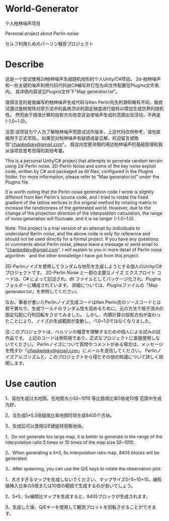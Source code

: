 # World-Generator
个人柏林噪声项目

Personal project about Perlin-noise

セルフ利用ためのパーリン騒音プロジェクト

# Describe
这是一个尝试使用2d柏林噪声生成随机地形的个人Unity/C#项目。
2d-柏林噪声和一些关键的噪声利用代码代码由C#编写并打包为dll文件配置在Plugins文件夹内。
其详细内容请见Plugins文件下"Map generator.txt"。

值得注意的是我编写的柏林噪声生成代码与Ken Perlin先生的源码略有不同，我尝试通过旋转矩阵对原方法中的晶格顶点的固定梯度进行旋转以增加生成世界的随机性。
然而由于插值计算的投影方向改变这会使噪声生成的范围出现浮动，不再是(-1.0~1.0)。

注意:该项目为个人为了解柏林噪声而尝试试作版本，上述代码仅供参考，请勿直接用于正式项目。
如果您对柏林噪声有疑惑或是见解，欢迎留言或致信"chaokedsky@gmail.com"。
我会向您更详细的阐述柏林噪声的基础原理和我从该项目思考而得的其他考量。

This is a personal Unity/C# project that attempts to generate random terrain using 2d-Perlin noise.
2D-Perlin Noise and some of the key noise exploit code, written by C# and packaged as dll files, configured in the Plugins folder.
For more information, please refer to "Map generator.txt" under the Plugins file.

It is worth noting that the Perlin noise generation code I wrote is slightly different from Ken Perlin's source code, and I tried to rotate the fixed gradient of the lattice vertices in the original method by rotating matrix to increase the randomness of the generated world.
However, due to the change of the projection direction of the interpolation calculation, the range of noise generation will fluctuate, and it is no longer (-1.0~1.0).

Note: This project is a trial version of an attempt by individuals to understand Berlin noise, and the above code is only for reference and should not be used directly for a formal project.
If you have any questions or comments about Perlin noise, please leave a message or send email to "chaokedsky@gmail.com".
I will explain to you in more detail of Perlin noise algorithm　and the other knowledge I have got from this project.

2D-Perlinノイズを使用してランダムな地形を生成しようとする個人のUnity/C# プロジェクトです。
2D-Perlin Noise と一部の主要なノイズ エクスプロイト コードは、C# によって記述され、dll ファイルとしてパッケージ化され、Plugins フォルダーに構成されています。
詳細については、Pluginsファイルの「Map generator.txt」を参照してください。

なお、筆者が書いたPerlinノイズ生成コードはKen Perlin氏のソースコードとは若干異なり、生成ワールドのランダム性を高めるために、元の方法で格子頂点の固定勾配に行列回転をさせてみました。
しかし、内積計算の投影方向が変わったことにより、ノイズの生成範囲が変動し、-1.0~1.0ではなくなりました。

注:このプロジェクトは、ベルリンの騒音を理解するための個人による試みの試作品です。
上記のコードは参照用であり、正式なプロジェクトに直接使用しないでください。
Perlinノイズについて質問やコメントがある場合は、メッセージを残すか「chaokedsky@gmail.com」にメールを送信してください。
Perlinノイズアルゴリズムと、このプロジェクトから得たその他の知識について詳しく説明します。

# Use caution
1、请勿生成过大地图，在地图大小5*5~10*10 等比插值比率5倍或10倍 范围中生成为好。

2、当生成5*5,5倍插值比率地图时将生成8405个方块。

3、生成后可以使用Q/E键旋转观察地块。

1、Do not generate too large map, it is better to generate in the range of the interpolation ratio 5 times or 10 times of the map size 5*5~10*10.

2、When generating a 5*5, 5x interpolation ratio map, 8405 blocks will be generated.

3、After spawning, you can use the Q/E keys to rotate the observation plot.

1、大きすぎるマップを生成しないでください、マップサイズ5×5~10×10、線形値挿入比率の5倍または10倍の範囲で生成するのが良いでしょう。

2、5*5、5x補間比マップを生成すると、8405ブロックが生成されます。

3、生成した後、Q/Eキーを使用して観測プロットを回転させることができます。
